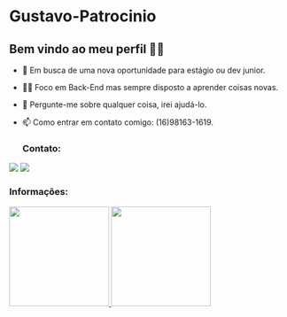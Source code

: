 # Gustavo-Patrocinio
## Bem vindo ao meu perfil 🙂🙂


- 🙂 Em busca de uma nova oportunidade para estágio ou dev junior.
- 🧑‍💻 Foco em Back-End mas sempre disposto a aprender coisas novas.
- 💬 Pergunte-me sobre qualquer coisa, irei ajudá-lo.
- 📫 Como entrar em contato comigo: (16)98163-1619.



    ### Contato:

    <div>
<a href="https://www.instagram.com/_gustavosp_/" target="_blank"><img src="https://img.shields.io/badge/-Instagram-%23E4405F?style=for-the-badge&logo=instagram&logoColor=white" target="_blank"></a>
<a href="https://www.linkedin.com/in/gustavo-patrocinio-a654591b5/" target="_blank"><img src="https://img.shields.io/badge/-LinkedIn-%230077B5?style=for-the-badge&logo=linkedin&logoColor=white" target="_blank"></a>   
       </div>

### Informações:

   <div>
<a href="https://github.com/Gustavo-Patrocinio">
<img height="180em" src="https://github-readme-stats.vercel.app/api/top-langs/?username=gustavo-patrocinio&layout=compact&langs_count=7&theme=dracula"/>
<img height="180em" src="https://github-readme-stats.vercel.app/api?username=gustavo-patrocinio&show_icons=true&theme=dracula&include_all_commits=true&count_private=true"/>
</div>
  
</div><br>
